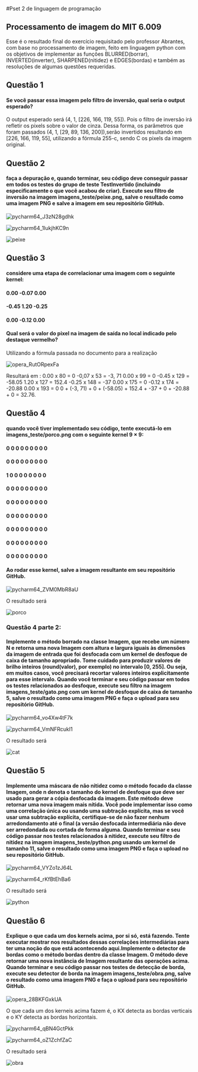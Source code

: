 #Pset 2 de linguagem de programação
## Processamento de imagem do MIT 6.009
Esse é o resultado final do exercício requisitado pelo professor Abrantes, com base no processamento de imagem, feito em linguagem python com os objetivos de implementar as funções BLURRED(borrar), INVERTED(inverter), SHARPENED(nitidez) e EDGES(bordas) e também as resoluções de algumas questões requeridas.
## Questão 1
#### Se você passar essa imagem pelo filtro de inversão, qual seria o output esperado?
O output esperado será (4, 1, [226, 166, 119, 55]). Pois o filtro de inversão irá refletir os pixels sobre o valor de cinza. Dessa forma, os parâmetros que foram passados (4, 1, [29, 89, 136, 200]),serão invertidos resultando em [226, 166, 119, 55], utilizando a fórmula 255-c, sendo C os pixels da imagem original.
## Questão 2
#### faça a depuração e, quando terminar, seu código deve conseguir passar em todos os testes do grupo de teste TestInvertido (incluindo especificamente o que você acabou de criar). Execute seu filtro de inversão na imagem imagens_teste/peixe.png, salve o resultado como uma imagem PNG e salve a imagem em seu repositório GitHub.
![pycharm64_J3zN28gdhk](https://user-images.githubusercontent.com/95299280/188292760-b37f10c1-d450-4ff3-bc5a-9f8d28c31b28.png)

![pycharm64_1IukjhKC9n](https://user-images.githubusercontent.com/95299280/188292745-fed5829a-5495-49ab-ad93-b5372feaf9d2.png)

![peixe](https://user-images.githubusercontent.com/95299280/188292786-d88b436c-52a3-4d6e-b86e-a25283e62355.png)
## Questão 3
####  considere uma etapa de correlacionar uma imagem com o seguinte kernel:

#### 0.00 -0.07 0.00 

#### -0.45 1.20 -0.25

#### 0.00 -0.12 0.00

#### Qual será o valor do pixel na imagem de saída no local indicado pelo destaque vermelho?
Utilizando a fórmula passada no documento para a realização

![opera_RutORpexFa](https://user-images.githubusercontent.com/95299280/188292938-2e1dd1dc-1d87-4f0c-85cc-5c6b99988214.png)

Resultará em :
0.00 x 80 = 0 -0,07 x 53 = -3, 71 0.00 x 99 = 0 -0.45 x 129 = -58.05 1.20 x 127 = 152.4 -0.25 x 148 = -37 0.00 x 175 = 0 -0.12 x 174 = -20.88 0.00 x 193 = 0
0 + (-3, 71) + 0 + (-58.05) + 152.4 + -37 + 0 + -20.88 + 0 = 32.76.

## Questão 4
#### quando você tiver implementado seu código, tente executá-lo em imagens_teste/porco.png com o seguinte kernel 9 × 9:

#### 0 0 0 0 0 0 0 0 0

#### 0 0 0 0 0 0 0 0 0

#### 1 0 0 0 0 0 0 0 0

#### 0 0 0 0 0 0 0 0 0

#### 0 0 0 0 0 0 0 0 0

#### 0 0 0 0 0 0 0 0 0

#### 0 0 0 0 0 0 0 0 0

#### 0 0 0 0 0 0 0 0 0

#### 0 0 0 0 0 0 0 0 0

#### Ao rodar esse kernel, salve a imagem resultante em seu repositório GitHub.

![pycharm64_ZVM0MbR8aU](https://user-images.githubusercontent.com/95299280/188293271-f8e860f7-32fd-49b6-9f81-5306531a6639.png)

O resultado será

![porco](https://user-images.githubusercontent.com/95299280/188293075-fa287a43-01bc-4937-a3d6-9d8eb4670e19.png)

### Questão 4 parte 2:
#### Implemente o método borrado na classe Imagem, que recebe um número N e retorna uma nova Imagem com altura e largura iguais às dimensões da imagem de entrada que foi desfocada com um kernel de desfoque de caixa de tamanho apropriado. Tome cuidado para produzir valores de brilho inteiros (round(valor), por exemplo) no intervalo [0, 255]. Ou seja, em muitos casos, você precisará recortar valores inteiros explicitamente para esse intervalo. Quando você terminar e seu código passar em todos os testes relacionados ao desfoque, execute seu filtro na imagem imagens_teste/gato.png com um kernel de desfoque de caixa de tamanho 5, salve o resultado como uma imagem PNG e faça o upload para seu repositório GitHub.

![pycharm64_vo4Xw4tF7k](https://user-images.githubusercontent.com/95299280/188293234-3b229628-eb91-41f0-be2e-13461e2f2ffa.png)

![pycharm64_VmNFRcukI1](https://user-images.githubusercontent.com/95299280/188293293-fc7635d1-d68b-4589-9e2d-16c761eaa602.png)

O resultado será

![cat](https://user-images.githubusercontent.com/95299280/188293124-8cf7f3e6-9967-4c53-9af0-96ed12f313ea.png)

## Questão 5
#### Implemente uma máscara de não nitidez como o método focado da classe Imagem, onde n denota o tamanho do kernel de desfoque que deve ser usado para gerar a cópia desfocada da imagem. Este método deve retornar uma nova imagem mais nítida. Você pode implementar isso como uma correlação única ou usando uma subtração explícita, mas se você usar uma subtração explícita, certifique-se de não fazer nenhum arredondamento até o final (a versão desfocada intermediária não deve ser arredondada ou cortada de forma alguma. Quando terminar e seu código passar nos testes relacionados à nitidez, execute seu filtro de nitidez na imagem imagens_teste/python.png usando um kernel de tamanho 11, salve o resultado como uma imagem PNG e faça o upload no seu repositório GitHub.

![pycharm64_VYZo1zJ64L](https://user-images.githubusercontent.com/95299280/188293391-c58d8039-2145-4197-aa83-e5ebaddecebb.png)

![pycharm64_rKfBtEhBa6](https://user-images.githubusercontent.com/95299280/188333116-b5a14063-2e9e-45cb-9ee4-317550f0b476.png)

O resultado será

![python](https://user-images.githubusercontent.com/95299280/188293404-fd6e1500-cc8b-46ad-a5e4-f1df0810061e.png)

## Questão 6
#### Explique o que cada um dos kernels acima, por si só, está fazendo. Tente executar mostrar nos resultados dessas correlações intermediárias para ter uma noção do que está acontecendo aqui.Implemente o detector de bordas como o método bordas dentro da classe Imagem. O método deve retornar uma nova instância de Imagem resultante das operações acima. Quando terminar e seu código passar nos testes de detecção de borda, execute seu detector de borda na imagem imagens_teste/obra.png, salve o resultado como uma imagem PNG e faça o upload para seu repositório GitHub.

![opera_28BKFGxkUA](https://user-images.githubusercontent.com/95299280/188333082-32e17e82-04b0-4ceb-943b-4acb50d0ca10.png)

O que cada um dos kerneis acima fazem é, o KX detecta as bordas verticais e o KY detecta as bordas horizontais.

![pycharm64_qBN4GctPkk](https://user-images.githubusercontent.com/95299280/188293501-0179ad9b-3302-4e81-b0ea-dec08cd7aa38.png)

![pycharm64_oZ1ZchfZaC](https://user-images.githubusercontent.com/95299280/188293503-cd2f4b80-ebe3-4000-9e19-cfcc235bbc6b.png)

O resultado será

![obra](https://user-images.githubusercontent.com/95299280/188293514-28a4938d-5797-46e0-90cd-08e18b7b5f8d.png)


